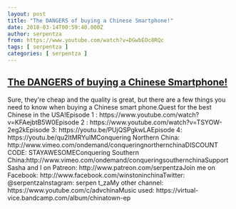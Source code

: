 ```yaml
---
layout: post
title: "The DANGERS of buying a Chinese Smartphone!"
date: 2018-03-14T00:59:40.000Z
author: serpentza
from: https://www.youtube.com/watch?v=DGwbEOc8RQc
tags: [ serpentza ]
categories: [ serpentza ]
---
```

<!--1520989180000-->
[The DANGERS of buying a Chinese Smartphone!](https://www.youtube.com/watch?v=DGwbEOc8RQc)
------

<div>
Sure, they're cheap and the quality is great, but there are a few things you need to know when buying a Chinese smart phone.Quest for the best Chinese in the USA!Episode 1 : https://www.youtube.com/watch?v=KFAejbtB5W0Episode 2 : https://www.youtube.com/watch?v=TSYOW-2eg2kEpisode 3: https://youtu.be/PUjQSPgkwLAEpisode 4: https://youtu.be/qu2ItMRYuIMConquering Northern China: http://www.vimeo.com/ondemand/conqueringnorthernchinaDISCOUNT CODE: STAYAWESOMEConquering Southern China:http://www.vimeo.com/ondemand/conqueringsouthernchinaSupport Sasha and I on Patreon: http://www.patreon.com/serpentzaJoin me on Facebook: http://www.facebook.com/winstoninchinaTwitter: @serpentzaInstagram: serpen t_zaMy other channel: https://www.youtube.com/c/advchinaMusic used: https://virtual-vice.bandcamp.com/album/chinatown-ep
</div>
